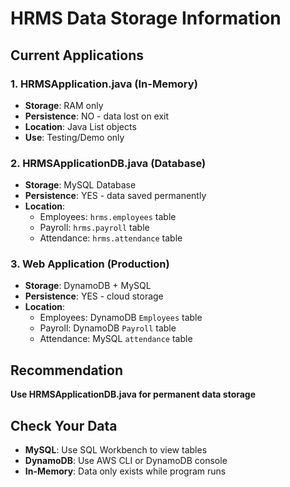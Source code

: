 # HRMS Data Storage Information

## Current Applications

### 1. HRMSApplication.java (In-Memory)
- **Storage**: RAM only
- **Persistence**: NO - data lost on exit
- **Location**: Java List objects
- **Use**: Testing/Demo only

### 2. HRMSApplicationDB.java (Database)
- **Storage**: MySQL Database
- **Persistence**: YES - data saved permanently
- **Location**: 
  - Employees: `hrms.employees` table
  - Payroll: `hrms.payroll` table
  - Attendance: `hrms.attendance` table

### 3. Web Application (Production)
- **Storage**: DynamoDB + MySQL
- **Persistence**: YES - cloud storage
- **Location**:
  - Employees: DynamoDB `Employees` table
  - Payroll: DynamoDB `Payroll` table
  - Attendance: MySQL `attendance` table

## Recommendation
**Use HRMSApplicationDB.java for permanent data storage**

## Check Your Data
- **MySQL**: Use SQL Workbench to view tables
- **DynamoDB**: Use AWS CLI or DynamoDB console
- **In-Memory**: Data only exists while program runs